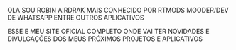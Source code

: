 OLA SOU ROBIN AIRDRAK MAIS CONHECIDO POR RTMODS 
MOODER/DEV DE WHATSAPP ENTRE OUTROS APLICATIVOS 


ESSE E MEU SITE OFICIAL COMPLETO ONDE VAI TER NOVIDADES E DIVULGAÇÕES DOS MEUS PRÓXIMOS PROJETOS E APLICATIVOS